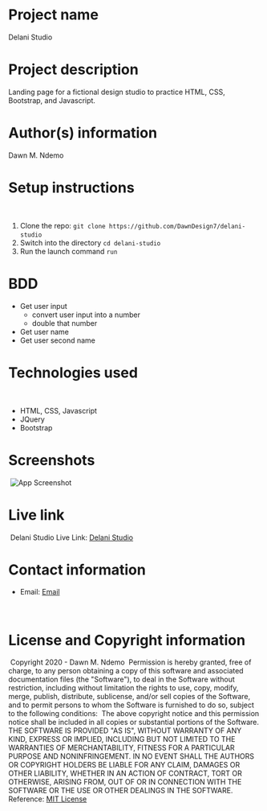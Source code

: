 # Project name
Delani Studio
​
# Project description
Landing page for a fictional design studio to practice HTML, CSS, Bootstrap, and Javascript.
​
# Author(s) information
Dawn M. Ndemo
​
​
# Setup instructions
​
1. Clone the repo:
    `git clone https://github.com/DawnDesign7/delani-studio`
​
1. Switch into the directory
    `cd delani-studio`
​
1. Run the launch command
    `run`
​
​
# BDD
* Get user input
    - convert user input into a number
    - double that number
* Get user name
* Get user second name
​
​
# Technologies used
​
* HTML, CSS, Javascript
* JQuery
* Bootstrap
​
# Screenshots
​
![App Screenshot](/screencapture.png)
​
# Live link
​
Delani Studio Live Link: [Delani Studio](https://dawndesign7.github.io/delani-studio/)
​
# Contact information
* Email: [Email](dawnmoraa@gmail.com)

​
# License and Copyright information
​
Copyright 2020 - Dawn M. Ndemo
​
Permission is hereby granted, free of charge, to any person obtaining a copy of this software and associated documentation files (the "Software"), to deal in the Software without restriction, including without limitation the rights to use, copy, modify, merge, publish, distribute, sublicense, and/or sell copies of the Software, and to permit persons to whom the Software is furnished to do so, subject to the following conditions:
​
The above copyright notice and this permission notice shall be included in all copies or substantial portions of the Software.
​
THE SOFTWARE IS PROVIDED "AS IS", WITHOUT WARRANTY OF ANY KIND, EXPRESS OR IMPLIED, INCLUDING BUT NOT LIMITED TO THE WARRANTIES OF MERCHANTABILITY, FITNESS FOR A PARTICULAR PURPOSE AND NONINFRINGEMENT. IN NO EVENT SHALL THE AUTHORS OR COPYRIGHT HOLDERS BE LIABLE FOR ANY CLAIM, DAMAGES OR OTHER LIABILITY, WHETHER IN AN ACTION OF CONTRACT, TORT OR OTHERWISE, ARISING FROM, OUT OF OR IN CONNECTION WITH THE SOFTWARE OR THE USE OR OTHER DEALINGS IN THE SOFTWARE.
​
Reference: [MIT License](https://opensource.org/licenses/MIT)
